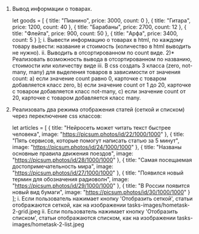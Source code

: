 1) Вывод информации о товарах.

   let goods = [
      {
         title: "Пианино",
         price: 3000,
         count: 0
      },
      {
         title: "Гитара",
         price: 1200,
         count: 40
      },
      {
         title: "Барабаны",
         price: 2700,
         count: 12
      },
      {
         title: "Флейта",
         price: 900,
         count: 50
      },
      {
         title: "Арфа",
         price: 3400,
         count: 5
      }
   ];
i. Вывести информацию о товарах в html, по каждому товару вывести: название и стоимость (количество в html выводить не нужно).
ii. Выводить в отсортированном по count виде. 2)* Реализовать возможность вывода в отсортированном по названию, стоимости или количеству виде
iii. В css создать 3 класса (zero, not-many, many) для выделения товаров в зависимости от значения count:
a) если значение count равно 0, карточке с товаром добавляется класс zero,
b) если значение count от 1 до 20, карточке с товаром добавляется класс not-many,
c) если значение count от 20, карточке с товаром добавляется класс many.

2) Реализовать два режима отображения статей (сеткой и списком) через переключение css классов:

   let articles =  [
      {
         title: "Нейросеть может читать текст быстрее человека",
         image: "https://picsum.photos/id/22/1000/1000"
      },
      {
         title: "Пять сервисов, которые помогут написать статью за 5 минут",
         image: "https://picsum.photos/id/24/1000/1000"
      },
      {
         title: "Названы основные правила движения поездов",
         image: "https://picsum.photos/id/28/1000/1000"
      },
      {
         title: "Самая посещаемая достопримечательность мира",
         image: "https://picsum.photos/id/27/1000/1000"
      },
      {
         title: "Появился новый термин для обозначения радиоволн",
         image: "https://picsum.photos/id/29/1000/1000"
      },
      {
         title: "В России появится новый вид бумаги",
         image: "https://picsum.photos/id/30/1000/1000"
      }
   ];
i. Если пользователь нажимает кнопку 'Отобразить сеткой', статьи отображаются сеткой, как на изображении tasks-images/hometask-2-grid.jpeg
ii. Если пользователь нажимает кнопку 'Отобразить списком', статьи отображаются списком, как на изображении tasks-images/hometask-2-list.jpeg